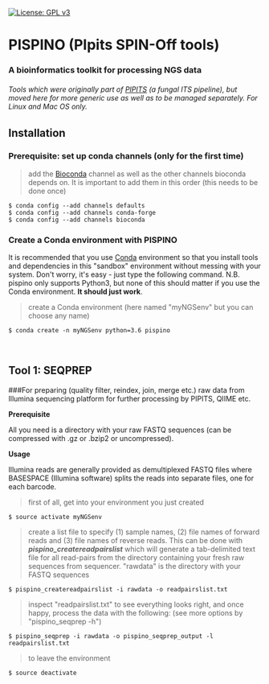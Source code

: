 [![License: GPL v3](https://img.shields.io/badge/License-GPL%20v3-blue.svg)](https://www.gnu.org/licenses/gpl-3.0)
# PISPINO (PIpits SPIN-Off tools)
### A bioinformatics toolkit for processing NGS data
###### Tools which were originally part of [PIPITS](https://github.com/hsgweon/pipits) (a fungal ITS pipeline), but moved here for more generic use as well as to be managed separately. For Linux and Mac OS only.


## Installation

### Prerequisite: set up conda channels (only for the first time)
> add the [Bioconda](https://bioconda.github.io/index.html) channel as well as the other channels bioconda depends on. It is important to add them in this order (this needs to be done once)

```shell
$ conda config --add channels defaults
$ conda config --add channels conda-forge
$ conda config --add channels bioconda
```

### Create a Conda environment with PISPINO
It is recommended that you use [Conda](https://conda.io/) environment so that you install tools and dependencies in this "sandbox" environment without messing with your system. Don't worry, it's easy - just type the following command. N.B. pispino only supports Python3, but none of this should matter if you use the Conda environment. **It should just work**.

> create a Conda environment (here named "myNGSenv" but you can choose any name)

```shell
$ conda create -n myNGSenv python=3.6 pispino 
```



<br>


## Tool 1: SEQPREP
###For preparing (quality filter, reindex, join, merge etc.) raw data from Illumina sequencing platform for further processing by PIPITS, QIIME etc.


**Prerequisite**

All you need is a directory with your raw FASTQ sequences (can be compressed with .gz or .bzip2 or uncompressed).


**Usage**

Illumina reads are generally provided as demultiplexed FASTQ files where BASESPACE (Illumina software) splits the reads into separate files, one for each barcode.


> first of all, get into your environment you just created

```shell
$ source activate myNGSenv
```

> create a list file to specify (1) sample names, (2) file names of forward reads and (3) file names of reverse reads. This can be done with ***pispino_createreadpairslist*** which will generate a tab-delimited text file for all read-pairs from the directory containing your fresh raw sequences from sequencer. "rawdata" is the directory with your FASTQ sequences

```shell
$ pispino_createreadpairslist -i rawdata -o readpairslist.txt
```

> inspect "readpairslist.txt" to see everything looks right, and once happy, process the data with the following: (see more options by "pispino_seqprep -h")

```shell
$ pispino_seqprep -i rawdata -o pispino_seqprep_output -l readpairslist.txt
```

> to leave the environment

```shell
$ source deactivate
```
